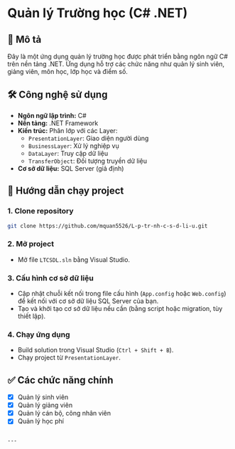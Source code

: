 # Quản lý Trường học (C# .NET)

## 📌 Mô tả
Đây là một ứng dụng quản lý trường học được phát triển bằng ngôn ngữ C# trên nền tảng .NET. Ứng dụng hỗ trợ các chức năng như quản lý sinh viên, giảng viên, môn học, lớp học và điểm số.

## 🛠️ Công nghệ sử dụng
- **Ngôn ngữ lập trình:** C#
- **Nền tảng:** .NET Framework
- **Kiến trúc:** Phân lớp với các Layer:
  - `PresentationLayer`: Giao diện người dùng
  - `BusinessLayer`: Xử lý nghiệp vụ
  - `DataLayer`: Truy cập dữ liệu
  - `TransferObject`: Đối tượng truyền dữ liệu
- **Cơ sở dữ liệu:** SQL Server (giả định)

## 🚀 Hướng dẫn chạy project

### 1. Clone repository
```bash
git clone https://github.com/mquan5526/L-p-tr-nh-c-s-d-li-u.git
````

### 2. Mở project

* Mở file `LTCSDL.sln` bằng Visual Studio.

### 3. Cấu hình cơ sở dữ liệu

* Cập nhật chuỗi kết nối trong file cấu hình (`App.config` hoặc `Web.config`) để kết nối với cơ sở dữ liệu SQL Server của bạn.
* Tạo và khởi tạo cơ sở dữ liệu nếu cần (bằng script hoặc migration, tùy thiết lập).

### 4. Chạy ứng dụng

* Build solution trong Visual Studio (`Ctrl + Shift + B`).
* Chạy project từ `PresentationLayer`.

## ✅ Các chức năng chính

* [x] Quản lý sinh viên
* [x] Quản lý giảng viên
* [x] Quản lý cán bộ, công nhân viên
* [x] Quản lý học phí
```

---

```
